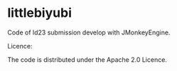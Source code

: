 littlebiyubi
============

Code of ld23 submission develop with JMonkeyEngine.

Licence:

The code is distributed under the Apache 2.0 Licence.